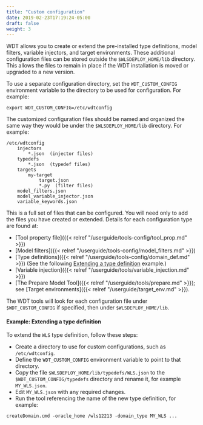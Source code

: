 ```yaml
---
title: "Custom configuration"
date: 2019-02-23T17:19:24-05:00
draft: false
weight: 3
---
```



WDT allows you to create or extend the pre-installed type definitions, model filters, variable injectors, and target environments. These additional configuration files can be stored outside the `$WLSDEPLOY_HOME/lib` directory. This allows the files to remain in place if the WDT installation is moved or upgraded to a new version.

To use a separate configuration directory, set the `WDT_CUSTOM_CONFIG` environment variable to the directory to be used for configuration. For example:
```
export WDT_CUSTOM_CONFIG=/etc/wdtconfig
```

The customized configuration files should be named and organized the same way they would be under the `$WLSDEPLOY_HOME/lib` directory. For example:
```
/etc/wdtconfig
    injectors
        *.json  (injector files)
    typedefs
        *.json  (typedef files)
    targets
        my-target
            target.json
            *.py  (filter files)
    model_filters.json
    model_variable_injector.json
    variable_keywords.json
```
This is a full set of files that can be configured. You will need only to add the files you have created or extended. Details for each configuration type are found at:
- [Tool property file]({{< relref "/userguide/tools-config/tool_prop.md" >}})
- [Model filters]({{< relref "/userguide/tools-config/model_filters.md" >}})
- [Type definitions]({{< relref "/userguide/tools-config/domain_def.md" >}}) (See the following [Extending a type definition](#example-extending-a-type-definition) example.)
- [Variable injection]({{< relref "/userguide/tools/variable_injection.md" >}})
- [The Prepare Model Tool]({{< relref "/userguide/tools/prepare.md" >}}); see [Target environments]({{< relref "/userguide/target_env.md" >}}).

The WDT tools will look for each configuration file under `$WDT_CUSTOM_CONFIG` if specified, then under `$WLSDEPLOY_HOME/lib`.

#### Example: Extending a type definition

To extend the `WLS` type definition, follow these steps:
- Create a directory to use for custom configurations, such as `/etc/wdtconfig`.
- Define the `WDT_CUSTOM_CONFIG` environment variable to point to that directory.
- Copy the file `$WLSDEPLOY_HOME/lib/typedefs/WLS.json` to the `$WDT_CUSTOM_CONFIG/typedefs` directory and rename it, for example `MY_WLS.json`.
- Edit `MY_WLS.json` with any required changes.
- Run the tool referencing the name of the new type definition, for example:
```
createDomain.cmd -oracle_home /wls12213 -domain_type MY_WLS ...
```
